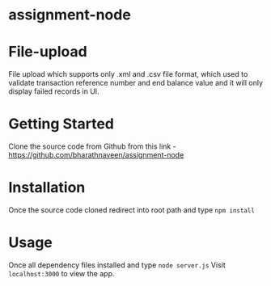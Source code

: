 # assignment-node

File-upload
===================
File upload which supports only .xml and .csv file format, which used to validate transaction reference number and end balance value and it will only display failed records in UI.

Getting Started
===================
Clone the source code from Github from this link - https://github.com/bharathnaveen/assignment-node

Installation
==================
Once the source code cloned redirect into root path and type
```npm install```

Usage
==================
Once all dependency files installed and type
```node server.js``` 
Visit ```localhost:3000``` to view the app.


